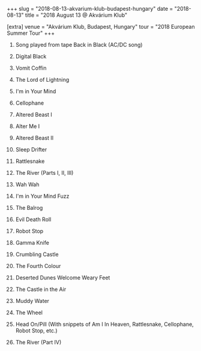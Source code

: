 +++
slug = "2018-08-13-akvarium-klub-budapest-hungary"
date = "2018-08-13"
title = "2018 August 13 @ Akvárium Klub"

[extra]
venue = "Akvárium Klub, Budapest, Hungary"
tour = "2018 European Summer Tour"
+++


 1. Song played from tape
    Back in Black
    (AC/DC song)

 2. Digital Black

 3. Vomit Coffin

 4. The Lord of Lightning

 5. I'm in Your Mind

 6. Cellophane

 7. Altered Beast I

 8. Alter Me I

 9. Altered Beast II

10. Sleep Drifter

11. Rattlesnake

12. The River
    (Parts I, II, III)

13. Wah Wah

14. I'm in Your Mind Fuzz

15. The Balrog

16. Evil Death Roll

17. Robot Stop

18. Gamma Knife

19. Crumbling Castle

20. The Fourth Colour

21. Deserted Dunes Welcome Weary Feet

22. The Castle in the Air

23. Muddy Water

24. The Wheel

25. Head On/Pill
    (With snippets of Am I In Heaven, Rattlesnake, Cellophane, Robot
    Stop, etc.)

26. The River
    (Part IV)


